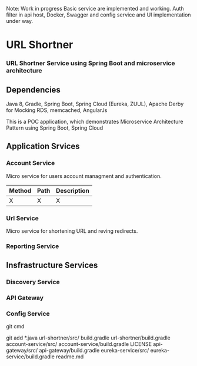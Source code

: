 Note: Work in progress
Basic service are implemented and working. Auth filter in api host, Docker, Swagger and config service and UI implementation under way.
# URL Shortner
### URL Shortner Service using Spring Boot and microservice architecture

## Dependencies

Java 8, Gradle, Spring Boot, Spring Cloud (Eureka, ZUUL), Apache Derby for Mocking RDS, memcached, AngularJs

This is a POC application, which demonstrates Microservice Architecture Pattern using Spring Boot, Spring Cloud

## Application Srvices

### Account Service

Micro service for users account managment and authentication.

| Method  | Path | Description
| ------------- | ------------- | ------------------ |
| X  | X  | X |

### Url Service

Micro service for shortening URL and reving redirects.


### Reporting Service <ToDo>

## Insfrastructure Services

### Discovery Service

### API Gateway

### Config Service <ToDO>

git cmd

git add *.java url-shortner/src/ build.gradle url-shortner/build.gradle account-service/src/ account-service/build.gradle LICENSE api-gateway/src/ api-gateway/build.gradle eureka-service/src/ eureka-service/build.gradle readme.md
